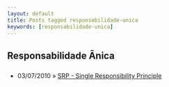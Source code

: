 ```yaml
---
layout: default
title: Posts tagged responsabilidade-unica
keywords: [responsabilidade-unica]
---
```

<h2 class="category">Responsabilidade Ãnica</h2>
<ul class="posts">
<li>
<p>
<span class="date">03/07/2010</span> &raquo;
<a href="/blog/srp-single-responsibility-principle">SRP - Single Responsibility Principle</a>
</p>
</li>
</ul>
